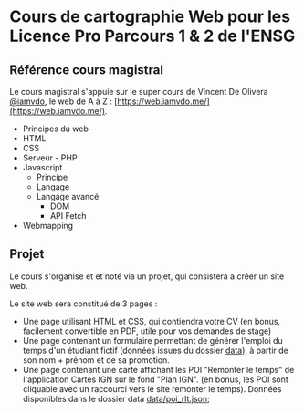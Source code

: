 # Cours de cartographie Web pour les Licence Pro Parcours 1 & 2 de l'ENSG

## Référence cours magistral
Le cours magistral s'appuie sur le super cours de Vincent De Olivera [@iamvdo](https://github.com/iamvdo), le web de A à Z : [https://web.iamvdo.me/](https://web.iamvdo.me/).

- Principes du web
- HTML
- CSS
- Serveur - PHP
- Javascript
  + Principe
  + Langage
  + Langage avancé
    * DOM
    * API Fetch
- Webmapping


## Projet

Le cours s'organise et et noté via un projet, qui consistera a créer un site web.

Le site web sera constitué de 3 pages :
- Une page utilisant HTML et CSS, qui contiendra votre CV (en bonus, facilement convertible en PDF, utile pour vos demandes de stage)
- Une page contenant un formulaire permettant de générer l'emploi du temps d'un étudiant fictif (données issues du dossier [data](data)), à partir de son nom + prénom et de sa promotion.
- Une page contenant une carte affichant les POI "Remonter le temps" de l'application Cartes IGN sur le fond "Plan IGN". (en bonus, les POI sont cliquable avec un raccourci vers le site remonter le temps). Données disponibles dans le dossier data [data/poi_rlt.json](data/poi_rlt.json);